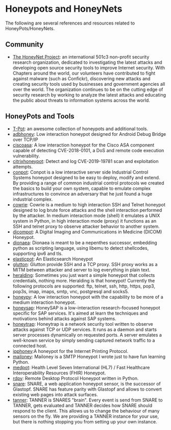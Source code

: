 # Honeypots and HoneyNets
The following are several references and resources related to HoneyPots/HoneyNets.

## Community
- [The HoneyNet Project](https://www.honeynet.org): an international 501c3 non-profit security research organization, dedicated to investigating the latest attacks and developing open source security tools to improve Internet security. With Chapters around the world, our volunteers have contributed to fight against malware (such as Confickr), discovering new attacks and creating security tools used by businesses and government agencies all over the world. The organization continues to be on the cutting edge of security research by working to analyze the latest attacks and educating the public about threats to information systems across the world.

## HoneyPots and Tools

- [T-Pot](https://github.com/telekom-security/tpotce): an awesome collection of honeypots and additional tools.
- [adbhoney](https://github.com/huuck/ADBHoney): Low interaction honeypot designed for Android Debug Bridge over TCP/IP
- [ciscoasa](https://github.com/Cymmetria/ciscoasa_honeypot): A low interaction honeypot for the Cisco ASA component capable of detecting CVE-2018-0101, a DoS and remote code execution vulnerability.
- [citrixhoneypot](https://github.com/MalwareTech/CitrixHoneypot): Detect and log CVE-2019-19781 scan and exploitation attempts.
- [conpot](https://conpot.org/): Conpot is a low interactive server side Industrial Control Systems honeypot designed to be easy to deploy, modify and extend. By providing a range of common industrial control protocols we created the basics to build your own system, capable to emulate complex infrastructures to convince an adversary that he just found a huge industrial complex.
- [cowrie](https://github.com/cowrie/cowrie): Cowrie is a medium to high interaction SSH and Telnet honeypot designed to log brute force attacks and the shell interaction performed by the attacker. In medium interaction mode (shell) it emulates a UNIX system in Python, in high interaction mode (proxy) it functions as an SSH and telnet proxy to observe attacker behavior to another system.
- [dicompot](https://github.com/nsmfoo/dicompot): A Digital Imaging and Communications in Medicine (DICOM) Honeypot.
- [dionaea](https://github.com/DinoTools/dionaea): Dionaea is meant to be a nepenthes successor, embedding python as scripting language, using libemu to detect shellcodes, supporting ipv6 and tls.
- [elasticpot](https://gitlab.com/bontchev/elasticpot): An Elasticsearch Honeypot
- [glutton](https://github.com/mushorg/glutton): Glutton provide SSH and a TCP proxy. SSH proxy works as a MITM between attacker and server to log everything in plain text. 
- [heralding](https://github.com/johnnykv/heralding): Sometimes you just want a simple honeypot that collects credentials, nothing more. Heralding is that honeypot! Currently the following protocols are supported: ftp, telnet, ssh, http, https, pop3, pop3s, imap, imaps, smtp, vnc, postgresql and socks5.
- [honeypy](https://github.com/foospidy/HoneyPy): A low interaction honeypot with the capability to be more of a medium interaction honeypot.
- [honeysap](https://github.com/SecureAuthCorp/HoneySAP): HoneySAP is a low-interaction research-focused honeypot specific for SAP services. It's aimed at learn the techniques and motivations behind attacks against SAP systems.
- [honeytrap](https://github.com/armedpot/honeytrap/): Honeytrap  is  a network security tool written to observe attacks against TCP or UDP services. It runs as a daemon and starts server  processes dynamically on requested ports. A server emulates a well-known service by simply sending captured network traffic  to a connected host.
- [ipphoney](https://gitlab.com/bontchev/ipphoney):A honeypot for the Internet Printing Protocol.
- [mailoney](https://github.com/awhitehatter/mailoney): Mailoney is a SMTP Honeypot I wrote just to have fun learning Python.
- [medpot](https://github.com/schmalle/medpot):  Health Level Seven International (HL7) / Fast Healthcare Interoperability Resources (FHIR) Honeypot.
- [rdpy](https://github.com/citronneur/rdpy): Remote Desktop Protocol Honeypot written in Python.
- [snare](http://mushmush.org/): SNARE, a web application honeypot sensor, is the successor of Glastopf. SNARE has feature parity with Glastopf and allows to convert existing web pages into attack surfaces.
- [tanner](http://mushmush.org/): TANNER is SNARES "brain". Every event is send from SNARE to TANNER, gets evaluated and TANNER decides how SNARE should respond to the client. This allows us to change the behaviour of many sensors on the fly. We are providing a TANNER instance for your use, but there is nothing stopping you from setting up your own instance.
